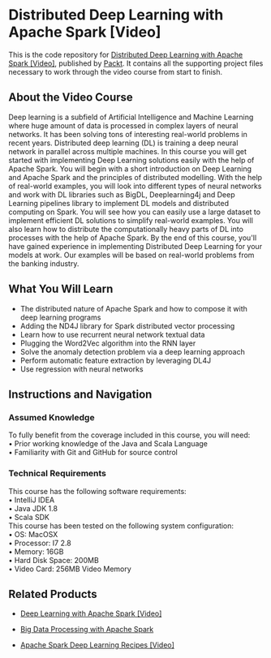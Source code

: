 # Distributed Deep Learning with Apache Spark [Video]
This is the code repository for [Distributed Deep Learning with Apache Spark [Video]](https://www.packtpub.com/big-data-and-business-intelligence/distributed-deep-learning-apache-spark-video?utm_source=github&utm_medium=repository&utm_campaign=9781838553838), published by [Packt](https://www.packtpub.com/?utm_source=github). It contains all the supporting project files necessary to work through the video course from start to finish.
## About the Video Course
Deep learning is a subfield of Artificial Intelligence and Machine Learning where huge amount of data is processed in complex layers of neural networks. It has been solving tons of interesting real-world problems in recent years. Distributed deep learning (DL) is training a deep neural network in parallel across multiple machines. In this course you will get started with implementing Deep Learning solutions easily with the help of Apache Spark.
You will begin with a short introduction on Deep Learning and Apache Spark and the principles of distributed modelling. With the help of real-world examples, you will look into different types of neural networks and work with DL libraries such as BigDL, Deeplearning4j and Deep Learning pipelines library to implement DL models and distributed computing on Spark. You will see how you can easily use a large dataset to implement efficient DL solutions to simplify real-world examples. You will also learn how to distribute the computationally heavy parts of DL into processes with the help of Apache Spark. 
By the end of this course, you'll have gained experience in implementing Distributed Deep Learning for your models at work. Our examples will be based on real-world problems from the banking industry.

<H2>What You Will Learn</H2>
<DIV class=book-info-will-learn-text>
<UL>
<LI>The distributed nature of Apache Spark and how to compose it with deep learning programs 
<LI>Adding the ND4J library for Spark distributed vector processing 
<LI>Learn how to use recurrent neural network textual data 
<LI>Plugging the Word2Vec algorithm into the RNN layer 
<LI>Solve the anomaly detection problem via a deep learning approach 
<LI>Perform automatic feature extraction by leveraging DL4J 
<LI>Use regression with neural networks </LI></UL></DIV>

## Instructions and Navigation
### Assumed Knowledge
To fully benefit from the coverage included in this course, you will need:<br/>
•	Prior working knowledge of the Java and Scala Language<br/>
•	Familiarity with Git and GitHub for source control<br/>

### Technical Requirements
This course has the following software requirements:<br/>
	•	IntelliJ IDEA<br/>
	•	Java JDK 1.8<br/>
	•	Scala SDK<br/>
This course has been tested on the following system configuration:<br/>
	•	OS: MacOSX <br/>
	•	Processor: I7 2.8<br/>
	•	Memory: 16GB<br/>
	•	Hard Disk Space: 200MB<br/>
	•	Video Card: 256MB Video Memory<br/>




## Related Products
* [Deep Learning with Apache Spark [Video]](https://www.packtpub.com/big-data-and-business-intelligence/deep-learning-apache-spark-video?utm_source=github&utm_medium=repository&utm_campaign=9781787286689)

* [Big Data Processing with Apache Spark](https://www.packtpub.com/application-development/big-data-processing-apache-spark?utm_source=github&utm_medium=repository&utm_campaign=9781789953688)

* [Apache Spark Deep Learning Recipes [Video]](https://www.packtpub.com/big-data-and-business-intelligence/apache-spark-deep-learning-recipes-video?utm_source=github&utm_medium=repository&utm_campaign=9781789955521)

